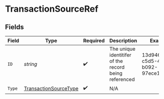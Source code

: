 # TransactionSourceRef


## Fields

| Field                                                                 | Type                                                                  | Required                                                              | Description                                                           | Example                                                               |
| --------------------------------------------------------------------- | --------------------------------------------------------------------- | --------------------------------------------------------------------- | --------------------------------------------------------------------- | --------------------------------------------------------------------- |
| `ID`                                                                  | *string*                                                              | :heavy_check_mark:                                                    | The unique identitifer of the record being referenced                 | 13d946f0-c5d5-42bc-b092-97ece17923ab                                  |
| `Type`                                                                | [TransactionSourceType](../../models/shared/transactionsourcetype.md) | :heavy_check_mark:                                                    | N/A                                                                   |                                                                       |